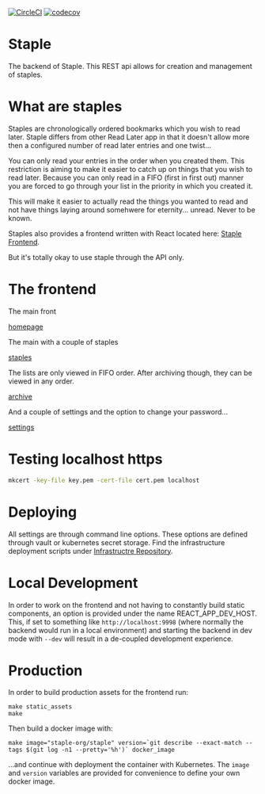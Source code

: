 [![CircleCI](https://circleci.com/gh/staple-org/staple.svg?style=svg)](https://circleci.com/gh/staple-org/staple)
[![codecov](https://codecov.io/gh/staple-org/staple/branch/master/graph/badge.svg)](https://codecov.io/gh/staple-org/staple)

# Staple

The backend of Staple. This REST api allows for creation and management of staples.

# What are staples

Staples are chronologically ordered bookmarks which you wish to read later. Staple differs from other Read Later
app in that it doesn't allow more then a configured number of read later entries and one twist...

You can only read your entries in the order when you created them. This restriction is aiming to make it easier
to catch up on things that you wish to read later. Because you can only read in a FIFO (first in first out) manner
you are forced to go through your list in the priority in which you created it.

This will make it easier to actually read the things you wanted to read and not have things laying around somehwere
for eternity... unread. Never to be known.

Staples also provides a frontend written with React located here: [Staple Frontend](https://github.com/staple-org/frontend).

But it's totally okay to use staple through the API only.

# The frontend

The main front

[homepage](img/homepage.png)

The main with a couple of staples

[staples](img/staples.png)

The lists are only viewed in FIFO order. After archiving though, they can be viewed in any order.

[archive](img/archive.png)

And a couple of settings and the option to change your password...

[settings](img/settings.png)

# Testing localhost https

```bash
mkcert -key-file key.pem -cert-file cert.pem localhost
```

# Deploying

All settings are through command line options. These options are defined through vault or
kubernetes secret storage. Find the infrastructure deployment scripts under [Infrastructre Repository](https://github.com/staple-org/infrastructure).

# Local Development

In order to work on the frontend and not having to constantly build static components, an option is provided
under the name REACT_APP_DEV_HOST. This, if set to something like `http://localhost:9998` (where normally the
backend would run in a local environment) and starting the backend in dev mode with `--dev` will result in a
de-coupled development experience.

# Production

In order to build production assets for the frontend run:

```
make static_assets
make
```

Then build a docker image with:

```
make image="staple-org/staple" version=`git describe --exact-match --tags $(git log -n1 --pretty='%h')` docker_image
```

...and continue with deployment the container with Kubernetes. The `image` and `version` variables are provided
for convenience to define your own docker image.